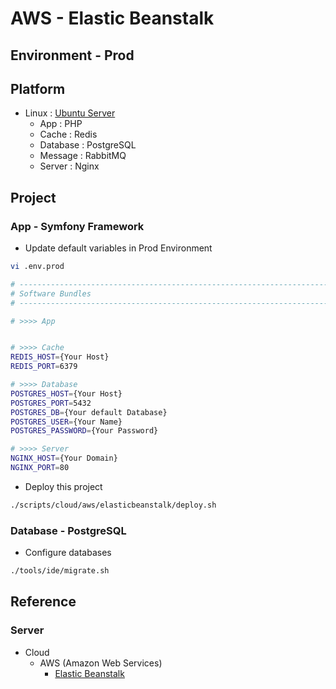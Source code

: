 # AWS - Elastic Beanstalk

## Environment - Prod

## Platform

* Linux : [Ubuntu Server](https://ubuntu.com/download/server/)
  * App : PHP
  * Cache : Redis
  * Database : PostgreSQL
  * Message : RabbitMQ
  * Server : Nginx

## Project

### App - Symfony Framework

* Update default variables in Prod Environment

```bash
vi .env.prod

# ----------------------------------------------------------------------------------------------------------------------
# Software Bundles
# ----------------------------------------------------------------------------------------------------------------------

# >>>> App


# >>>> Cache
REDIS_HOST={Your Host}
REDIS_PORT=6379

# >>>> Database
POSTGRES_HOST={Your Host}
POSTGRES_PORT=5432
POSTGRES_DB={Your default Database}
POSTGRES_USER={Your Name}
POSTGRES_PASSWORD={Your Password}

# >>>> Server
NGINX_HOST={Your Domain}
NGINX_PORT=80
```

* Deploy this project

```bash
./scripts/cloud/aws/elasticbeanstalk/deploy.sh
```

### Database - PostgreSQL

* Configure databases

```bash
./tools/ide/migrate.sh
```

## Reference

### Server

* Cloud
  * AWS (Amazon Web Services)
    * [Elastic Beanstalk](https://aws.amazon.com/ko/elasticbeanstalk)
